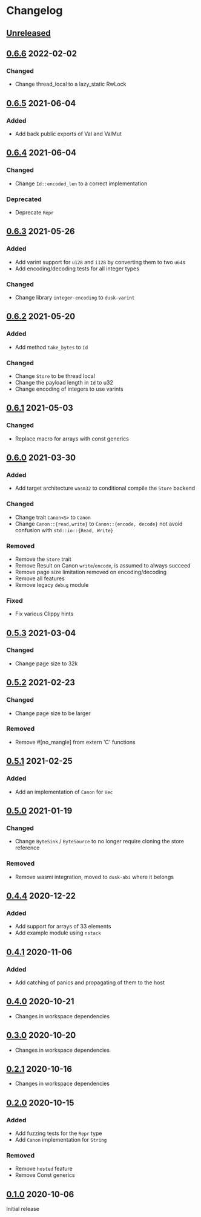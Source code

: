 # Changelog

## [Unreleased]

## [0.6.6] 2022-02-02

### Changed
- Change thread_local to a lazy_static RwLock

## [0.6.5] 2021-06-04

### Added
- Add back public exports of Val and ValMut

## [0.6.4] 2021-06-04

### Changed
- Change `Id::encoded_len` to a correct implementation

### Deprecated

- Deprecate `Repr`

## [0.6.3] 2021-05-26

### Added
- Add varint support for `u128` and `i128` by converting them to two `u64`s
- Add encoding/decoding tests for all integer types

### Changed
- Change library `integer-encoding` to `dusk-varint`

## [0.6.2] 2021-05-20

### Added
- Add method `take_bytes` to `Id`

### Changed

- Change `Store` to be thread local
- Change the payload length in `Id` to u32
- Change encoding of integers to use varints

## [0.6.1] 2021-05-03

### Changed

- Replace macro for arrays with const generics

## [0.6.0] 2021-03-30

### Added

- Add target architecture `wasm32` to conditional compile the `Store` backend

### Changed

- Change trait `Canon<S>` to `Canon`
- Change `Canon::{read,write}` to `Canon::{encode, decode}` not avoid confusion with `std::io::{Read, Write}`

### Removed

- Remove the `Store` trait
- Remove Result on Canon `write`/`encode`, is assumed to always succeed
- Remove page size limitation removed on encoding/decoding
- Remove all features
- Remove legacy `debug` module

### Fixed

- Fix various Clippy hints

## [0.5.3] 2021-03-04

### Changed

- Change page size to 32k

## [0.5.2] 2021-02-23

### Changed

- Change page size to be larger

### Removed

- Remove #[no_mangle] from extern 'C' functions

## [0.5.1] 2021-02-25

### Added

- Add an implementation of `Canon` for `Vec`

## [0.5.0] 2021-01-19

### Changed

- Change `ByteSink` / `ByteSource` to no longer require cloning the store reference

### Removed

- Remove wasmi integration, moved to `dusk-abi` where it belongs

## [0.4.4] 2020-12-22

### Added

- Add support for arrays of 33 elements
- Add example module using `nstack`

## [0.4.1] 2020-11-06

### Added

- Add catching of panics and propagating of them to the host

## [0.4.0] 2020-10-21

- Changes in workspace dependencies

## [0.3.0] 2020-10-20

- Changes in workspace dependencies

## [0.2.1] 2020-10-16

- Changes in workspace dependencies

## [0.2.0] 2020-10-15

### Added

- Add fuzzing tests for the `Repr` type
- Add `Canon` implementation for `String`

### Removed

- Remove `hosted` feature
- Remove Const generics

## [0.1.0] 2020-10-06

Initial release

[Unreleased]: https://github.com/dusk-network/canonical/compare/canonical-0.6.6...HEAD
[0.6.6]: https://github.com/dusk-network/canonical/compare/canonical-0.6.5...canonical-0.6.6
[0.6.5]: https://github.com/dusk-network/canonical/compare/canonical-0.6.4...canonical-0.6.5
[0.6.4]: https://github.com/dusk-network/canonical/compare/canonical-0.6.3...canonical-0.6.4
[0.6.3]: https://github.com/dusk-network/canonical/compare/canonical-0.6.2...canonical-0.6.3
[0.6.2]: https://github.com/dusk-network/canonical/compare/canonical-0.6.1...canonical-0.6.2
[0.6.1]: https://github.com/dusk-network/canonical/compare/canonical-0.6.0...canonical-0.6.1
[0.6.0]: https://github.com/dusk-network/canonical/compare/canonical-0.5.3...canonical-0.6.0
[0.5.3]: https://github.com/dusk-network/canonical/compare/canonical-0.5.2...canonical-0.5.3
[0.5.2]: https://github.com/dusk-network/canonical/compare/canonical-0.5.1...canonical-0.5.2
[0.5.1]: https://github.com/dusk-network/canonical/compare/canonical-0.5.0...canonical-0.5.1
[0.5.0]: https://github.com/dusk-network/canonical/compare/canonical-0.4.4...canonical-0.5.0
[0.4.4]: https://github.com/dusk-network/canonical/compare/canonical-0.4.1...canonical-0.4.4
[0.4.1]: https://github.com/dusk-network/canonical/compare/canonical-0.4.0...canonical-0.4.1
[0.4.0]: https://github.com/dusk-network/canonical/compare/canonical-0.3.0...canonical-0.4.0
[0.3.0]: https://github.com/dusk-network/canonical/compare/canonical-0.2.1...canonical-0.3.0
[0.2.1]: https://github.com/dusk-network/canonical/compare/canonical-0.2.0...canonical-0.2.1
[0.2.0]: https://github.com/dusk-network/canonical/compare/canonical-0.1.0...canonical-0.2.0
[0.1.0]: https://github.com/dusk-network/canonical/releases/tag/canonical-0.1.0
